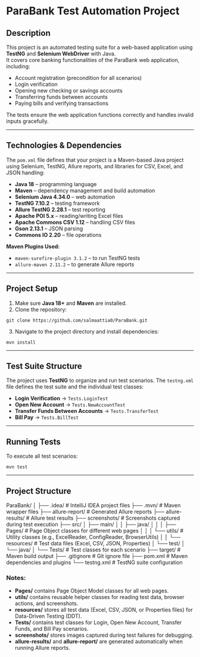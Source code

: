 # ParaBank Test Automation Project

## Description
This project is an automated testing suite for a web-based application using **TestNG** and **Selenium WebDriver** with Java.  
It covers core banking functionalities of the ParaBank web application, including:  

- Account registration (precondition for all scenarios)  
- Login verification  
- Opening new checking or savings accounts  
- Transferring funds between accounts  
- Paying bills and verifying transactions  

The tests ensure the web application functions correctly and handles invalid inputs gracefully.  

---

## Technologies & Dependencies
The `pom.xml` file defines that your project is a Maven-based Java project using Selenium, TestNG, Allure reports, and libraries for CSV, Excel, and JSON handling:
- **Java 18** – programming language  
- **Maven** – dependency management and build automation  
- **Selenium Java 4.34.0** – web automation  
- **TestNG 7.10.2** – testing framework  
- **Allure TestNG 2.28.1** – test reporting  
- **Apache POI 5.x** – reading/writing Excel files  
- **Apache Commons CSV 1.12** – handling CSV files  
- **Gson 2.13.1** – JSON parsing  
- **Commons IO 2.20** – file operations  

**Maven Plugins Used:**  
- `maven-surefire-plugin 3.1.2` – to run TestNG tests  
- `allure-maven 2.11.2` – to generate Allure reports  

---

## Project Setup
1. Make sure **Java 18+** and **Maven** are installed.  
2. Clone the repository:  
```
git clone https://github.com/salmaattia0/ParaBank.git
```
3. Navigate to the project directory and install dependencies:  
```
mvn install
```
---

## Test Suite Structure
The project uses **TestNG** to organize and run test scenarios. The `testng.xml` file defines the test suite and the individual test classes:
- **Login Verification** → `Tests.LoginTest`  
- **Open New Account** → `Tests.NewAccountTest`  
- **Transfer Funds Between Accounts** → `Tests.TransferTest`  
- **Bill Pay** → `Tests.BillTest`
  
---

## Running Tests
To execute all test scenarios:
```
mvn test
```
---

## Project Structure
ParaBank/
│
├── .idea/ # IntelliJ IDEA project files
├── .mvn/ # Maven wrapper files
├── allure-report/ # Generated Allure reports
├── allure-results/ # Allure test results
├── screenshots/ # Screenshots captured during test execution
├── src/
│ ├── main/
│ │ ├── java/
│ │ │ ├── Pages/ # Page Object classes for different web pages
│ │ │ └── utils/ # Utility classes (e.g., ExcelReader, ConfigReader, BrowserUtils)
│ │ └── resources/ # Test data files (Excel, CSV, JSON, Properties)
│ └── test/
│ └── java/
│ └── Tests/ # Test classes for each scenario
├── target/ # Maven build output
├── .gitignore # Git ignore file
├── pom.xml # Maven dependencies and plugins
└── testng.xml # TestNG suite configuration


### Notes:
- **Pages/** contains Page Object Model classes for all web pages.  
- **utils/** contains reusable helper classes for reading test data, browser actions, and screenshots.  
- **resources/** stores all test data (Excel, CSV, JSON, or Properties files) for Data-Driven Testing (DDT).  
- **Tests/** contains test classes for Login, Open New Account, Transfer Funds, and Bill Pay scenarios.  
- **screenshots/** stores images captured during test failures for debugging.  
- **allure-results/** and **allure-report/** are generated automatically when running Allure reports.

